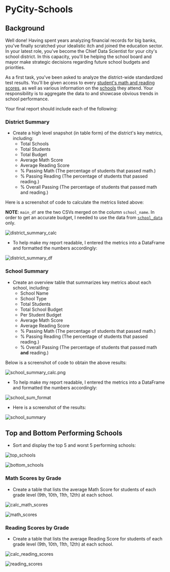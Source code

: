 # PyCity-Schools



## Background

Well done! Having spent years analyzing financial records for big banks, you've finally scratched your idealistic itch and joined the education sector. In your latest role, you've become the Chief Data Scientist for your city's school district. In this capacity, you'll be helping the school board and mayor make strategic decisions regarding future school budgets and priorities.

As a first task, you've been asked to analyze the district-wide standardized test results. You'll be given access to every [student's math and reading scores](https://github.com/jaryan77/PyCity-Schools/blob/main/PyCitySchools/Resources/students_complete.csv), as well as various information on the [schools](https://github.com/jaryan77/PyCity-Schools/blob/main/PyCitySchools/Resources/schools_complete.csv) they attend. Your responsibility is to aggregate the data to and showcase obvious trends in school performance.

Your final report should include each of the following:

### District Summary
* Create a high level snapshot (in table form) of the district's key metrics, including:
    * Total Schools
    * Total Students
    * Total Budget
    * Average Math Score
    * Average Reading Score
    * % Passing Math (The percentage of students that passed math.)
    * % Passing Reading (The percentage of students that passed reading.)
    * % Overall Passing (The percentage of students that passed math and reading.)

Here is a screenshot of code to calculate the metrics listed above:

**NOTE**: `main_df` are the two CSVs merged on the column `school_name`. In order to get an accurate budget, I needed to use the data from [`school_data`](https://github.com/jaryan77/PyCity-Schools/blob/main/PyCitySchools/Resources/schools_complete.csv) only.

![district_summary_calc](Images/district_summary_calculations.PNG)

* To help make my report readable, I entered the metrics into a DataFrame and formatted the numbers accordingly:

![district_summary_df](Images/district_summary_df.PNG)

### School Summary

* Create an overview table that summarizes key metrics about each school, including:
  * School Name
  * School Type
  * Total Students
  * Total School Budget
  * Per Student Budget
  * Average Math Score
  * Average Reading Score
  * % Passing Math (The percentage of students that passed math.)
  * % Passing Reading (The percentage of students that passed reading.)
  * % Overall Passing (The percentage of students that passed math **and** reading.)

Below is a screenshot of code to obtain the above results: 

![school_summary_calc.png](Images/school_summary_calc.png)

* To help make my report readable, I entered the metrics into a DataFrame and formatted the numbers accordingly:

![school_sum_format](Images/school_sum_format.png)

* Here is a screenshot of the results: 

![school_summary](Images/school_summary.png)

## Top and Bottom Performing Schools

* Sort and display the top 5 and worst 5 performing schools: 

![top_schools](Images/top_schools.png)

![bottom_schools](Images/bottom_schools.png)

### Math Scores by Grade

* Create a table that lists the average Math Score for students of each grade level (9th, 10th, 11th, 12th) at each school.

![calc_math_scores](Images/calc_math_scores.png)

![math_scores](Images/math_scores.png)

### Reading Scores by Grade

* Create a table that lists the average Reading Score for students of each grade level (9th, 10th, 11th, 12th) at each school.

![calc_reading_scores](Images/calc_reading_scores.png)

![reading_scores](Images/reading_scores.png)

